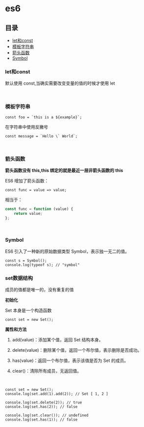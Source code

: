# es6

## 目录

* [let和const](#let和const)
* [模板字符串](#模板字符串)
* [箭头函数](#箭头函数)
* [Symbol](#Symbol)


### let和const

默认使用 const,当确实需要改变变量的值的时候才使用 let

<br>

### 模板字符串

    const foo = `this is a ${example}`;

在字符串中使用反撇号

    const message = `Hello \` World`;

<br>

### 箭头函数

**箭头函数没有 this,this 绑定的就是最近一层非箭头函数的 this**

ES6 增加了箭头函数：

    const func = value => value;

相当于：

```javascript
const func = function (value) {
    return value;
};
```


<br>

### Symbol

ES6 引入了一种新的原始数据类型 Symbol，表示独一无二的值。

    const s = Symbol();
    console.log(typeof s); // "symbol"


### set数据结构

成员的值都是唯一的，没有重复的值

**初始化**

Set 本身是一个构造函数

    const set = new Set();

**属性和方法**

1. add(value)：添加某个值，返回 Set 结构本身。

2. delete(value)：删除某个值，返回一个布尔值，表示删除是否成功。

3. has(value)：返回一个布尔值，表示该值是否为 Set 的成员。

4. clear()：清除所有成员，无返回值。

<br>

    const set = new Set();
    console.log(set.add(1).add(2)); // Set [ 1, 2 ]

    console.log(set.delete(2)); // true
    console.log(set.has(2)); // false

    console.log(set.clear()); // undefined
    console.log(set.has(1)); // false
